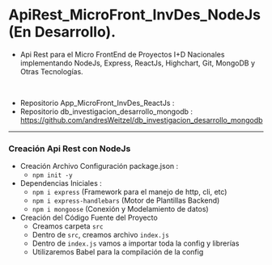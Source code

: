 # ApiRest_MicroFront_InvDes_NodeJs (En Desarrollo).

* Api Rest para el Micro FrontEnd de Proyectos I+D Nacionales implementando NodeJs, Express, ReactJs, Highchart, Git, MongoDB y Otras Tecnologías.

</br>

* Repositorio App_MicroFront_InvDes_ReactJs : 
* Repositorio db_investigacion_desarrollo_mongodb : https://github.com/andresWeitzel/db_investigacion_desarrollo_mongodb


<hr>

### Creación Api Rest con NodeJs
* Creación Archivo Configuración package.json :
  * `npm init -y`
* Dependencias Iniciales : 
  * `npm i express` (Framework para el manejo de http, cli, etc)
  * `npm i express-handlebars` (Motor de Plantillas Backend)
  * `npm i mongoose` (Conexión y Modelamiento de datos)
* Creación del Código Fuente del Proyecto
  * Creamos carpeta `src`
  * Dentro de `src`, creamos archivo `index.js`
  * Dentro de `index.js` vamos a importar toda la config y librerías
  * Utilizaremos Babel para la compilación de la config
